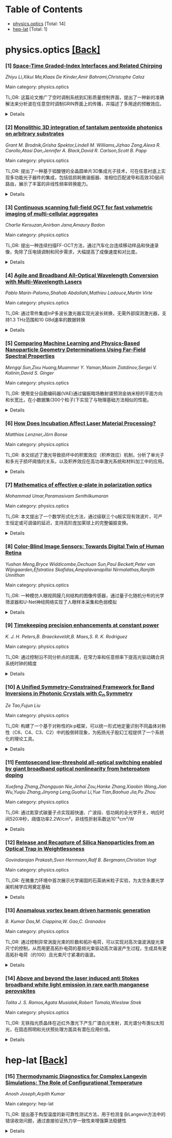 <div id=toc></div>

# Table of Contents

- [physics.optics](#physics.optics) [Total: 14]
- [hep-lat](#hep-lat) [Total: 1]


<div id='physics.optics'></div>

# physics.optics [[Back]](#toc)

### [1] [Space-Time Graded-Index Interfaces and Related Chirping](https://arxiv.org/abs/2509.07984)
*Zhiyu Li,Xikui Ma,Klaas De Kinder,Amir Bahrami,Christophe Caloz*

Main category: physics.optics

TL;DR: 这篇论文推广了空时调制系统到幻影质量控制界面，提出了一种新的准确解法来分析波在任意空时调制GRIN界面上的传播，并描述了多用途的预散效应。


<details>
  <summary>Details</summary>
Motivation: 目前大部分空时调制系统研究假设突变参数渐变，而实际应用中更常见的幻影质量控制界面既更实用又能提供新的波动操控途径。

Method: 基于线性时变系统到线性空时变化系统的准确解法推广，采用准确的凸果响应方法来分析波在任意空时调制GRIN界面上的传播。

Result: 提出的框架显示空时GRIN系统代表了一种新的预散产生方法，这种方法本质上不基于散射，在脉冲形成和信号处理方面具有应用潜力。

Conclusion: 这项研究扩展了空时调制系统的应用范围，为动态电磁处理提供了更实用的幻影质量控制方案，并开启了一种新型非散射基础的预散效应研究。

Abstract: Space-time modulated systems have recently emerged as a powerful platform for
dynamic electromagnetic processing in both space and time. Most of the related
research so far has assumed abrupt parameter profiles. This paper extends the
field to generalized graded-index (GRIN) interfaces, which are both more
practical than ideal profiles and offer new avenues for wave manipulations. It
presents an exact solution for wave propagation across arbitrary space-time
modulated GRIN interfaces and describes versatile chirping effects. The
solution is based on a generalization of the impulse response method from
linear time-invariant to linear space-time-varying systems. The proposed
framework shows that space-time GRIN systems represent a novel approach for
generating a new form of chirping that is not inherently based on dispersion,
with promising applications in pulse shaping and signal processing.

</details>


### [2] [Monolithic 3D integration of tantalum pentoxide photonics on arbitrary substrates](https://arxiv.org/abs/2509.08092)
*Grant M. Brodnik,Grisha Spektor,Lindell M. Williams,Jizhao Zang,Alexa R. Carollo,Atasi Dan,Jennifer A. Black,David R. Carlson,Scott B. Papp*

Main category: physics.optics

TL;DR: 提出了一种基于钽酸锂的全晶圆单片3D集成光子技术，可在任意衬底上实现多功能光子器件的集成，包括低损耗微谐振器、准相位匹配波导和高效3D层间路由，展示了丰富的非线性频率转换能力。


<details>
  <summary>Details</summary>
Motivation: 现有光子材料平台各有所长但无法满足所有应用需求，材料集成面临兼容性挑战，需要开发能够在不影响衬底性能的前提下实现多功能集成的技术方案。

Method: 采用室温沉积、低温退火的钽酸锂薄膜，在硅基薄膜铌酸锂衬底上进行单片3D集成，利用钽酸锂的低应力特性和相位匹配优化特性。

Result: 实现了低损耗高品质因子微谐振器、稳健的准相位匹配波导、高效3D层间路由，展示了包括χ³光学参量振荡、孤子微梳生成、χ²二次谐波产生等多种非线性频率转换过程。

Conclusion: 钽酸锂单片3D集成为可扩展的多功能光子系统开辟了新范式，能够在现有光子基础设施中实现可见光、近红外和非线性操作。

Abstract: The photonics landscape encompasses a wide scope of material platforms, each
optimized for specific functionalities, yet no platform meets the demands of
all current and evolving photonic applications. While combining integrated
photonics materials enhances overall capability - such as unifying nonlinear
optics, low-loss passive devices, and electro-optics - material and process
compatibility remains a major challenge. We introduce full-wafer, monolithic 3D
integration of tantalum pentoxide (Ta$_2$O$_5$, hereafter tantala) photonics
onto arbitrary substrates, which we explore here with thin-film lithium niobate
(LN) on silicon. Tantala's unique properties, importantly room-temperature
deposition, low-temperature annealing, and low stress in thick films optimized
for phase matching, make it well suited for monolithic 3D integration without
compromising substrate performance or compatibility. We demonstrate low-loss,
high-quality-factor microresonators and nanophotonics in tantala, robust
quasi-phase-matching in poled LN waveguides, and efficient 3D interlayer
routing. This enables us to demonstrate a rich palette of nonlinear frequency
conversion processes, including $\chi^{(3)}$ optical parametric oscillation
(OPO) and soliton microcomb generation in tantala microresonators and
photonic-crystal resonators, $\chi^{(2)}$ second-harmonic generation (SHG) in
periodically poled LN, and combinations thereof. Monolithic 3D integration with
tantala opens a new paradigm for scalable, multifunctional photonic systems,
enabling visible, near-IR, and nonlinear operation into existing photonic
infrastructure.

</details>


### [3] [Continuous scanning full-field OCT for fast volumetric imaging of multi-cellular aggregates](https://arxiv.org/abs/2509.08101)
*Charlie Kersuzan,Anirban Jana,Amaury Badon*

Main category: physics.optics

TL;DR: 提出一种连续扫描FF-OCT方法，通过汽车化台连续移动样品和快速录像，免除了压电镜调制和同步需求，大幅提高了成像速度和对比度。


<details>
  <summary>Details</summary>
Motivation: 传统FF-OCT图像采集速度慢，需要压电镜调制和精确同步，限制了在生物样品快速三维成像中的应用。

Method: 使用汽车化平台连续移动样品，同时进行快速录像，通过对每个像素时间信号的弗里叶分析获取深度分辨信息。

Result: 在几十秒内完成数百微米范围的体积成像，对比度噪声比传统四相位FF-OCT更高。

Conclusion: 连续扫描FF-OCT是一种更简单、更快速的3D生物成像方案，适用于活体组织和织织系统的快速学习。

Abstract: Full-field optical coherence tomography (FF-OCT) offers label-free,
high-resolution imaging of biological samples but remains limited by slow
acquisition due to piezoelectric mirror modulation. We present a
continuous-scanning FF-OCT method that eliminates piezoelectric displacement
and synchronization by continuously translating the sample with a motorized
stage while recording images on the fly. Depth-resolved information is
retrieved via Fourier analysis of the temporal signal at each pixel. This
approach enables volumetric imaging over several hundred micrometers within
tens of seconds and provides a higher contrast-to-noise ratio than traditional
four-phase FF-OCT. Continuous-scanning FF-OCT thus represents a simpler and
faster alternative for 3D bio-imaging of living tissues and organoids.

</details>


### [4] [Agile and Broadband All-Optical Wavelength Conversion with Multi-Wavelength Lasers](https://arxiv.org/abs/2509.08134)
*Pablo Marin-Palomo,Shahab Abdollahi,Mathieu Ladouce,Martin Virte*

Main category: physics.optics

TL;DR: 通过零件集成InP多波长激光器实现光波长转换，无需外部探测激光器，支持1.3 THz范围和10 GBd速率的数据转换


<details>
  <summary>Details</summary>
Motivation: 优化光通信网络中的波长转换技术，实现更简单、紧凑、节能的全光学波长转换方案

Method: 利用零件集成InP多波长激光器，通过载流子引起的增益调制和模态耦合机制，集成反馈循环提供灵活的模式切换

Result: 在1.3 THz范围内完成了10 GBd数据转换，BER测量显示透明转换和净信号增益，数值模拟证实了模态增益失衡和交叉饱和的作用

Conclusion: 这种方案为灵活、紧凑、节能的全光学波长转换设备提供了可扩展的路径

Abstract: We demonstrate a novel approach to all-optical wavelength conversion (AOWC)
using a monolithically integrated InP multi-wavelength laser (MWL). By
exploiting carrier-induced gain modulation and intermodal coupling within the
common gain section, we achieve data wavelength conversion over a 1.3 THz range
for signals up to 10 GBd, without the need for an external probe laser. The
scheme relies on optical injection of the data signal into the MWL, where
strong mode coupling enables transfer of the modulation to other longitudinal
modes. A monolithically integrated feedback cavity provides agile switching
between three longitudinal modes or even broadcasting across the three channels
by adjusting the feedback phase. We evaluate the signal quality of the
converted data through BER measurements for various symbol rates, showing both
transparent conversion and, at low injection powers, even net signal gain.
Complementary numerical simulations, based on a multimode extension of the
Lang-Kobayashi rate equations, reveal the role of modal gain imbalance and
cross-saturation in shaping the conversion efficiency. These results establish
a scalable, compact, and energy-efficient route toward agile AOWC devices.

</details>


### [5] [Comparing Machine Learning and Physics-Based Nanoparticle Geometry Determinations Using Far-Field Spectral Properties](https://arxiv.org/abs/2509.08174)
*Mengqi Sun,Zixu Huang,Muammer Y. Yaman,Maxim Ziatdinov,Sergei V. Kalinin,David S. Ginger*

Main category: physics.optics

TL;DR: 使用变分自勘编码器(VAE)通过偏振暗场散射谱预测金纳米棕的平面方向和长宽比，在小数据集(300个粒子)下实现了与物理基础方法相似的性能。


<details>
  <summary>Details</summary>
Motivation: 各异性金属纳米结构具有偏振依赖的光散射特性，但传统方法需要大量数据或复杂的物理分析。研究者想开发一种能够在小数据集下通过光谱数据准确预测纳米结构形态的方法。

Method: 构建了双分支多模态VAE模型，输入偏振暗场散射谱和电子显微镜图像，通过可学习线性适配器在单一共享潜在空间中进行训练。模型只需光谱输入即可预测纳米棕的形态参数。

Result: 方向角预测MAE为14.4度，CCC为0.95，与物理cos(2θ)拟合方法(MAE 8.78度，CCC 0.99)相近。长宽比预测MAE为0.21 vs 0.23，CCC为0.53 vs 0.68。模型还能根据光谱生成准确的纳米棕图像。

Conclusion: 该双模态VAE方法在小数据泄漏下成功实现了逆向纳光学问题的解决，为需要结构和方向信息的纳米结构分析提供了一般性方案。

Abstract: Anisotropic metal nanostructures exhibit polarization-dependent light
scattering. This property has been widely exploited to determine geometries of
subwavelength structures using far-field microscopy. Here, we explore the use
of variational autoencoders (VAEs) to determine the geometries of gold nanorods
(NRs) such as in-plane orientation and aspect ratio under linearly polarized
dark-field illumination in an optical microscope. We input polarized dark-field
scattering spectra and electron microscopy images into a dual-branch multimodal
VAE with a single shared latent space trained on paired spectra-image data,
using a learnable linear adapter. We achieve prediction of Au NRs using only
polarized dark-field scattering spectra input. We determine geometrical
parameters of orientational angle and aspect ratio quantitatively via both
dual-VAE and physics-based analysis. We show that orientational angle
prediction by dual-VAE performs well with only a small (300 particle) training
set, yielding a mean absolute error (MAE) of 14.4 and a concordance correlation
coefficient (CCC) of 0.95. This performance is only marginally worse than the
physics-based cos(2theta) fitting approach between the scattering intensity and
the polarizing angle, which achieves MAE of 8.78 and CCC of 0.99. Aspect ratio
determination is also similar for the dual-VAE and physics-based fitting
comparison (MAE of 0.21 vs. 0.23 and CCC of 0.53 vs. 0.68). By learning a
shared latent manifold linking spectra and morphology, the model can generate
NR images with accurate orientation and aspect ratio with spectra-only input in
the small-data regime (300 particles), suggesting a general recipe for inverse
nano-optical problems requiring both structure and orientation information.

</details>


### [6] [How Does Incubation Affect Laser Material Processing?](https://arxiv.org/abs/2509.08326)
*Matthias Lenzner,Jörn Bonse*

Main category: physics.optics

TL;DR: 本文综述了激光导致损坏中的积累效应（积养效应）机制，分析了单光子和多光子损坏阈值的关系，以及积养效应在高功率激光系统和材料加工中的应用。


<details>
  <summary>Details</summary>
Motivation: 为了理解激光积养效应的机理，一方面防止高能量/高峰值功率激光系统中光学材料的损坏，另一方面故意利用这种损坏进行细小组件的制造。

Method: 通过对各种材料的实验研究进行综述，分析控制激光导致损坏的参数（特别是光子数量），并介绍了描述阈值光密度和肌除率与光子数量关系的物理化学机制和数学模型。

Result: 积养效应表现为LIDT随光子数量N的变化而变化：大多数情况下阈值光密度随N增加而降低，最终稳定在多光子阈值；但也有LIDT随N增加的条件化现象，被用于高功率激光系统的功率逐渐增加。

Conclusion: 积养效应是激光材料处理中的基本特征，对高功率激光系统的保护和精密加工应用具有重要意义，需要根据具体材料和应用场景进行深入分析和控制。

Abstract: In the last decades, the subject of laser-induced damage (LID) moved from a
topic of scientific interest toward laser material processing for technical
applications. When using pulsed lasers, the cumulative effect known as
incubation is one of the most fundamental features of the processing event.
Incubation manifests by the fact that the critical fluence for LID (known as
laser-induced damage threshold, LIDT) depends on the number of pulses N
exciting one spot on the sample. In most cases, the threshold fluence decreases
with N starting from the single-shot ablation threshold and remains constant
for large N. No ablation or damage occurs for any N, if the fluence is kept
below the multiple-pulse threshold. In contrast, examples where the LIDT
increases with N have been reported. The latter effect is known as laser
conditioning and is advantageously used when ramping up the power of high-power
laser systems. Incubation has been described for many types of solids; the
motivation for these comprehensive efforts is twofold. Firstly, one tries to
prevent the damage of optical materials in the beam path of high-energy or
high-peak-power lasers. Secondly, one deliberately uses this damage for the
sculpting of components. In this chapter, we introduce the reader to the
mechanisms of incubation. We are going to look at the parameters controlling
LID and highlight the peculiarity of the parameter "number of pulses". We will
give an overview of the experimental work done in a variety of materials. There
are several physical and chemical mechanisms proposed that govern incubation,
and there are several mathematical models to describe the behavior of threshold
fluence and ablation rate in dependence on the number of pulses. In a few
cases, the two classes of mechanisms are even related to each other.
Eventually, we will show the implications that incubation has on real-world
laser machining.

</details>


### [7] [Mathematics of effective $q$-plate in polarization optics](https://arxiv.org/abs/2509.08398)
*Mohammad Umar,Paramasivam Senthilkumaran*

Main category: physics.optics

TL;DR: 本文提出了一个数学形式化方法，通过级联三个q板实现有效波片，可产生恒定或可调谐的延迟，支持高阶庞加莱球上的完整偏振变换。


<details>
  <summary>Details</summary>
Motivation: q板作为空间非均匀双折射光学元件，能够介导光的自旋-轨道相互作用并生成光学涡旋。研究如何通过多个q板的级联配置来实现有效波片，特别是在拓扑指数空间中的应用。

Method: 使用三个q板的级联配置，每个q板可以是四分之一波q板、半波q板或其组合，共产生八种不同配置。通过系统变化q板之间的相对偏移角来调制有效延迟。

Result: 某些配置产生恒定延迟的有效波片，其他配置允许在0到2π范围内连续调制有效延迟，实现高阶庞加莱球上的完整偏振变换。

Conclusion: 可调谐有效延迟在结构光应用中具有重要潜力，特别是在需要受控空间偏振调制或动态定制偏振拓扑的场景中，使有效波片概念适用于拓扑指数空间。

Abstract: The $q$-plate is a spatially inhomogeneous SU(2) birefringent optical element
that has garnered significant interest due to its ability to mediate the
spin-orbit interaction of light and facilitate the generation of optical
vortices. The $q$-plate features a spatially varying fast axis orientation
defined by two parameters: the topological charge $q$ and the offset angle
$\alpha_0$. The notion of an effective waveplate arises when multiple
waveplates, whether homogeneous or inhomogeneous, are aligned coaxially such
that, under specific constraints, the composite system emulates the behavior of
a single effective waveplate. This work presents a comprehensive mathematical
formalism for realizing an effective waveplate through a cascaded configuration
of three $q$-plates, each chosen as either a quarter-wave $q$-plate, a
half-wave $q$-plate, or a combination thereof. This yields a total of eight
distinct configurations. Some configurations result in an effective waveplate
exhibiting a constant retardance, whereas others allow continuous modulation of
the effective retardance over the full range from $0$ to $2\pi$ through the
systematic variation of the relative offset angles between the constituent
$q$-plates. This feature enables holonomic polarization transformations on the
higher-order Poincar\'e sphere, making the concept of the effective waveplate
applicable to topological index spaces. Moreover, tunable effective retardance
holds significant potential for applications involving structured light
corresponding to the higher-order Poincar\'{e} sphere, particularly in
scenarios demanding controlled spatial modulation of polarization states or
dynamic tailoring of polarization topologies.

</details>


### [8] [Color-Blind Image Sensors: Towards Digital Twin of Human Retina](https://arxiv.org/abs/2509.08518)
*Yushan Meng,Bryce Widdicombe,Dechuan Sun,Paul Beckett,Peter van Wijngaarden,Efstratios Skafidas,Ampalavanapillai Nirmalathas,Ranjith Unnithan*

Main category: physics.optics

TL;DR: 一种模仿人眼视网膜几何结构的图像传感器，通过量子化随机分布的光学筛波器和U-Net神经网络实现了人眼样本采集和色弱模拟


<details>
  <summary>Details</summary>
Motivation: 传统图像传感器的周期性筛波器纹理无法准确模拟人眼视网膜的几何特征，需要更贴近生物视觉系统的解决方案

Method: 设计了与实际视网膜背偏围相似的图像传感器，包括分布、间距、比例和谱特性。使用全卷积U-Net神经网络进行图像重建，采用视网膜画路的感受野概念

Result: 实现了类似人眼的样本采集方式，能够模拟色弱视觉缺陷，为开发视网膜数字双胞基础提供技术支持

Conclusion: 该研究提供了一种更贴近生物视觉系统的图像传感器设计方案，将有助于更深入理解色弱视觉缺陷和发展视网膜数字双胞技术

Abstract: The human retina contains a complex arrangement of photoreceptors that
convert light into visual information. Conventional image sensors mimic the
trichromacy of the retina using periodic filter mosaics responsive to three
primary colors. However, this is, at best, an approximation, as an actual
retina exhibits a quasi-random spatial distribution of light-sensitive rod and
cone photoreceptors, where the ratio of rods to cones and their concentrations
vary across the retina. Hence, the periodic mosaics are limited to accurately
simulate the properties of the eye. Here, we present an image sensor with
similar distribution, spacing, ratios and spectral characteristics of an actual
foveal mosaic for emulating eye-like sampling and mimicking color blindness. To
perform image reconstruction, we use a fully convolutional U-Net neural network
adopting the concept of receptive fields in the retinal circuitry. Our research
will enable the development of digital twin of a retina to further understand
color vision deficiencies.

</details>


### [9] [Timekeeping precision enhancements at constant power](https://arxiv.org/abs/2509.08582)
*K. J. H. Peters,B. Braeckeveldt,B. Maes,S. R. K. Rodriguez*

Main category: physics.optics

TL;DR: 通过控制沿不同分析点的距离，在常力率和任意频率下提高光驱动耦合洞系统时钟的精度


<details>
  <summary>Details</summary>
Motivation: 随着计算机时钟小型化对能源效率和稳定性要求的提高，需要在常力率和强波动环境下实现高精度时钟

Method: 使用光驱动耦合洞系统维持极限周期，通过相空间分析极限周期波动，研究不同分析点距离对时钟精度的影响

Result: 证明了在常力率和任意波动频率下都能提高时钟精度，极限周期周期的标准偏差得到改善

Conclusion: 该方法为小型化计算机时钟在强波动环境下实现最大化精度提供了新途径

Abstract: We demonstrate precision enhancements in a timekeeping device at constant
power and regardless of the operation frequency. Our timekeeping device is a
laser-driven coupled-cavity system sustaining limit cycles. We quantify the
precision of this device via the standard deviation of the limit cycle period,
and demonstrate how it changes when varying the cavity length at constant laser
power. Through a phase space analysis of the limit cycle fluctuations, we
reveal how the proximity of different bifurcations determines the timekeeping
precision of our device regardless of the input power and oscillation
frequency. We expect that, as the miniaturization of computer clocks demands
greater energy efficiency in the presence of strong fluctuations, our results
can pave the way towards maximizing the precision of such clocks.

</details>


### [10] [A Unified Symmetry-Constrained Framework for Band Inversions in Photonic Crystals with $C_n$ Symmetry](https://arxiv.org/abs/2509.08620)
*Ze Tao,Fujun Liu*

Main category: physics.optics

TL;DR: 构建了一个基于对称性的k·p框架，可以统一形式地定量识别不同晶体对称性（C6、C4、C3、C2）中的股倒转现象，为拓扬光子股幻工程提供了一个系统化的理论工具。


<details>
  <summary>Details</summary>
Motivation: 由于缺乏统一的理论框架，影响了拓扬光子股幻工程的快速发展，需要建立一个通用的方法来定量识别不同晶体对称性下的股倒转现象。

Method: 构建了一个受对称性约束的k·p框架，通用地模拟了C6、C4、C3和C2对称性晶体在高对称性点附近的股带结构，并通过系统工程化的股倒转设计来验证框架的有效性。

Result: 在C6晶体中实现了γ点处线性间隙的重新打开；C4系统中镜面对称性导致了特征性的二次耦合；C3对称性中单独的E双重态阻止了γ点的倒转；C2对称性则实现了Y点的各异性间隙倒转。

Conclusion: 该对称性优先、无需拟合的方法在实验股带图和基本拓扬参数提取之间建立了直接联系，为股倒转和耦合顺序识别提供了一个通用工具。

Abstract: The lack of a unified theoretical framework for characterizing band
inversions across different crystal symmetries hinders the rapid development of
topological photonic band engineering. To address this issue, we have
constructed a framework constrained by symmetry $k \cdot p$ that universally
models bands near high-symmetry points for symmetric photonic crystals $C_6$,
$C_4$, $C_3$, and $C_2$. This framework enables a coefficient-free quantitative
diagnosis of band topology. We have demonstrated the power of this framework by
systematically engineering band inversions. In $C_6$ crystals, we induce a
reopening of the linear gap at $\Gamma$. In $C_4$ systems, mirror symmetry
enforces a characteristic quadratic coupling leading to distinct spectral
features. Our analysis further reveals that a lone $E$ doublet prevents
inversion at the $\Gamma$ point in $C_3$ symmetry, while $C_2$ symmetry
facilitates a unique inversion of $Y$ pointsints with anisotropic gap. This
symmetry-first, fit-free approach establishes a direct link between
experimental band maps and the extraction of fundamental topological
parameters. It offers a universal tool for inversion and coupling-order
identification.

</details>


### [11] [Femtosecond low-threshold all-optical switching enabled by giant broadband optical nonlinearity from heteroatom doping](https://arxiv.org/abs/2509.08663)
*Xuefeng Zhang,Zhongquan Nie,Jinhai Zou,Hanke Zhang,Xiaobin Wang,Jian Wu,Yuqiu Zhang,Jinyong Leng,Guohui Li,Yue Tian,Baohua Jia,Pu Zhou*

Main category: physics.optics

TL;DR: 通过氮穿式碳量子点实现超快速、广波段、低功耗的全光学开关，响应时间520冲秒，阈值功率2.2W/cm²，非线性折射系数达10⁻⁵cm²/W


<details>
  <summary>Details</summary>
Motivation: 解决传统非线性材料响应慢、阈值高、非线性效应弱和带宽窄问题，以满足集成光子设备对高速光学信息处理的需求

Method: 采用异氮原子工程策略，设计零维氮穿式碳量子点(N-CQDs)，利用空间自相位调制(SSPM)和超快光波探测技术构建全一体化AOS平台

Result: 实现了520冲秒的超快响应时间、2.2W/cm²的超低阈值功率、10⁻⁵cm²/W的巨大非线性折射系数，在400-1064nm广波段内表现优异，性能远超碳纳米管等现有材料

Conclusion: 氮穿式能够增强n-π相互作用，提升非线性极化动力学，开启了单光子与双光子协同过程的多通道AOS新机制，为实现高效能光子计算提供了新方案

Abstract: Ultrafast all-optical switching (AOS) is pivotal for advancing integrated
photonic devices, from high-speed photonic information processing to next
generation all-optical computing and communication networks. However,
conventional nonlinear materials suffer from sluggish response time, high power
threshold, weak and narrow-bandwidth optical nonlinearities, critically
limiting their viability. Here, we report a heteroatom engineering strategy to
overcome these limitations by designing zero-dimensional nitrogen-doped carbon
quantum dots (N-CQDs) with nonlinear optical performance far exceeding the
state-of-the-art. Leveraging spatial self-phase modulation (SSPM) and ultrafast
pump-probe technique, we first demonstrate an all-in-one AOS platform, where
femtosecond laser pulses serve dual roles as control and signal beams. The AOS
simultaneously realizes ultrafast response time (520 fs), ultralow threshold
energy (2.2 Wcm-2), and giant nonlinear refraction indexes (10-5 cm2/W) in the
wide spectral range (400-1064 nm), yielding performance surpassing
state-of-the-art nonlinear carbon materials (i.e. carbon nanotube) by orders of
magnitude. Spectroscopic and bandgap analyses attribute these exotic
performances to enhanced n-pi interaction enabled by nitrogen doping, which
amplifies nonlinear polarization dynamics. Crucially, ultrafast fluorescence
spectroscopy reveals a large two-photon absorption cross-section of the N-CQDs,
challenging the conventional cognition that broadband SSPM necessitates
single-photon excitation. This discovery unveils a multi-channel AOS rooted in
synergistic single-photon and two-photon processes.. This work demonstrates a
new paradigm for achieving ultrafast, broadband, and energy-efficient AOS by
heteroatom doping engineering.

</details>


### [12] [Release and Recapture of Silica Nanoparticles from an Optical Trap in Weightlessness](https://arxiv.org/abs/2509.08666)
*Govindarajan Prakash,Sven Herrmann,Ralf B. Bergmann,Christian Vogt*

Main category: physics.optics

TL;DR: 在微重力环境中首次展示光学阑固的石英纳米粒子实验，为太空永置光学阑机械学应用奠定基础


<details>
  <summary>Details</summary>
Motivation: 光学阑固的石英纳米粒子在重力和惯性力精确传感以及基础物理学测试方面具有广阔应用前景，而微重力环境能大大提升这些实验的性能

Method: 在不萌顿GraviTower完成至多2.5秒的自由落体实验，进行系统性能测试和释放-91cd捕获实验（粒子不再被阑固的情况下）

Result: 成功在微重力环境中实现了光学阑固粒子实验的可行性证明

Conclusion: 这个实验为未来太空永置上的阑固光学机械学任务做了重要准备，开启了在微重力环境中进行高精度力学测量和基础物理学研究的新时代

Abstract: Optically trapped Silica nanoparticles are a promising tool for precise
sensing of gravitational or inertial forces and fundamental physics, including
tests of quantum mechanics at 'large' mass scales. This field, called levitated
optomechanics can greatly benefit from an application in weightlessness. In
this paper we demonstrate the feasibility of such setups in a microgravity
environment for the first time. Our experiment is operated in the GraviTower
Bremen that provides up to 2.5 s of free fall. System performance and first
release-recapture experiments, where the particle is no longer trapped are
conducted in microgravity. This demonstration should also be seen in the wider
context of preparing space missions on the topic of levitated optomechanics.

</details>


### [13] [Anomalous vortex beam driven harmonic generation](https://arxiv.org/abs/2509.08681)
*B. Kumar Das,M. Ciappina,W. Gao,C. Granados*

Main category: physics.optics

TL;DR: 通过控制异常涡旋光束的阶数和拓扑电荷，可以实现对高次谐波涡旋光束尺寸的控制，从而用更高拓扑电荷的基频光束驱动高次谐波产生过程，生成具有更高拓扑电荷（约100）且光束尺寸紧凑的谐波。


<details>
  <summary>Details</summary>
Motivation: 研究和控制携带轨道角动量的光束特性对于扩展光与物质相互作用过程的理解至关重要。

Method: 研究使用异常和修正异常涡旋光束来产生基频场的高次谐波，通过控制驱动场的阶数和拓扑电荷来控制生成谐波的涡旋光束尺寸。

Result: 能够用更高拓扑电荷的基频光束驱动高次谐波过程，生成具有更高拓扑电荷（约100）的谐波，同时保持紧凑的光束尺寸和在宽谐波阶数范围内近乎均匀的远场发散度。

Conclusion: 该方法为控制高次谐波涡旋光束特性提供了有效途径，实现了在保持光束质量的同时获得更高拓扑电荷的谐波输出。

Abstract: The generation and control of the properties of light beams carrying orbital
angular momentum is fundamental to extend our understanding on the light-matter
interaction process. In this letter, we investigate the use of anomalous and
modified anomalous vortex beams for the generation of high-order harmonics
(HHG) of the fundamental field. We demonstrate that by controlling the order
and topological charge (TC) of the driving field, one can control the vortex
beam size of the generated harmonics. A key outcome of this control is the
ability to drive the HHG process with fundamental beams of higher TCs and
consequently generating harmonics with higher TCs ($\approx 100$) while
maintaining a compact beam size and nearly uniform divergence in the far-field
across a wide range of harmonic orders.

</details>


### [14] [Above and beyond the laser induced anti Stokes broadband white light emission in rare earth manganese perovskites](https://arxiv.org/abs/2509.08695)
*Talita J. S. Ramos,Agata Musialek,Robert Tomala,Wieslaw Strek*

Main category: physics.optics

TL;DR: 无铁指光质晶体在近红外激光下产生广谱白光发射，其光谱分布类似太阳光，在固态照明和光伏预处理方面具有潜在应用价值。


<details>
  <summary>Details</summary>
Motivation: 研究无铁指光质晶体的广谱白光发射现象，探索其在固态照明和光伏预处理方面的应用潜力，并建立数学模型来描述该发射过程。

Method: 通过实验和理论分析，结合光物理学和光导电性字征化，建立了广谱白光发射的数学模型。模型考虑了激光功率密度、压力、光物理动力学和光电流等因素。

Result: 发现广谱白光发射的辐射温度分布与太阳光谱很相似，且发射强度与激光功率密度存在超线性关系。建立的动态过程模型能够很好地描述这些实验现象。

Conclusion: 无铁指光质晶体的广谱白光发射现象在固态照明和光伏预处理领域具有重要应用前景，通过理论模型可以深入理解和预测该现象的动态特性。

Abstract: Herein, an experimental and theoretical analysis of broadband laser-induced
white light emission (LIWE) in lead-free perovskite under near-infrared
excitation is reported. LIWE is a tunable emission influenced by excitation
wavelength, power density, pressure, and temperature. The radiance profile
presented in this work closely resembles the solar spectral distribution,
suggesting potential for solid-state lighting and photovoltaic applications.
Based on theoretical modelling, along with photophysical and photoconductivity
characterisations, a mathematical description of the LIWE generation is
presented. This model describes LIWE as a dynamical process that explains the
supralinear dependence of the integrated emission intensity on laser power
density, pressure, photophysical kinetics, and photocurrent associated with the
emission phenomena under excitation at high laser power densities.

</details>


<div id='hep-lat'></div>

# hep-lat [[Back]](#toc)

### [15] [Thermodynamic Diagnostics for Complex Langevin Simulations: The Role of Configurational Temperature](https://arxiv.org/abs/2509.08287)
*Anosh Joseph,Arpith Kumar*

Main category: hep-lat

TL;DR: 提出基于构型温度的新可靠性测试方法，用于检测复杂Langevin方法中的错误收敛问题，通过直接验证热力学一致性来增强算法稳健性


<details>
  <summary>Details</summary>
Motivation: 复杂Langevin方法在处理具有复数作用的量子场论时可能收敛到错误结果，现有诊断标准不够直接，需要更可靠的物理可解释性检测方法

Method: 构建基于复数作用梯度和Hessian矩阵的构型温度估计器，使用一维PT对称模型作为基准测试，直接探测热力学一致性

Result: 估计器能够高精度复现输入温度，敏感检测算法错误、步长伪影和不完全热化，方法可扩展到高维标量和规范理论

Conclusion: 构型温度可集成到混合诊断框架中，显著增强复杂Langevin方法在各种应用中的稳健性，包括有限密度下的晶格QCD研究

Abstract: The complex Langevin method (CLM) is a promising approach to tackle the sign
problem in quantum field theories with complex actions. However, it can
converge to incorrect results even when simulations appear stable, thus
underscoring the need for robust diagnostics. Existing criteria, such as
monitoring the drift distribution or the Langevin-time operator, are valuable,
but they remain indirect. In this work, we propose a complementary reliability
test based on the configurational temperature. It is constructed from the
gradient and Hessian of the complex action. Unlike drift-based checks, this
estimator directly probes thermodynamic consistency and thus offers a
physically interpretable cross-check of CLM dynamics. To demonstrate that the
estimator reproduces the input temperature with high precision, we use
one-dimensional PT-symmetric models as a controlled benchmark. We show that the
estimator also sensitively detects algorithmic errors, step-size artifacts, and
incomplete thermalization. While tested in low-dimensional systems, the method
is readily extensible to higher-dimensional scalar and gauge theories, where
scalable approximations make its implementation practical. Since temperature is
tied to the bare coupling in many lattice theories, configurational monitoring
can also serve as an independent check on coupling-dependent observables. Our
results suggest that configurational temperature can be integrated into a
hybrid diagnostic framework, thus enhancing the robustness of CLM across a wide
range of applications, including future studies of lattice QCD at finite
density.

</details>
